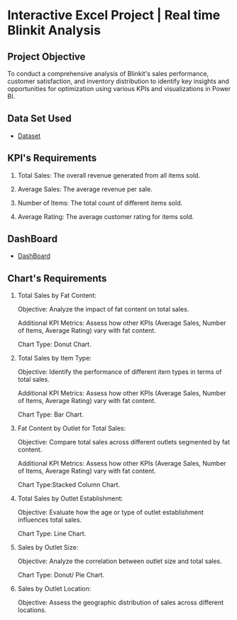 # Interactive Excel Project | Real time Blinkit Analysis 
## Project Objective
To conduct a comprehensive analysis of Blinkit's sales performance, customer satisfaction, and inventory distribution to identify key insights and opportunities for optimization using various KPIs and visualizations in Power BI.

## Data Set Used
- <a href="https://github.com/praveenksr/Data-Analysis-Dashboard/blob/72580b53a63073506096114f3f935461b61971d3/BlinkIT_sales.xlsx">Dataset</a>


## KPI's Requirements

1. Total Sales: The overall revenue generated from all items sold.

2. Average Sales: The average revenue per sale.

3. Number of Items: The total count of different items sold.

4. Average Rating: The average customer rating for items sold.

## DashBoard
- <a href="https://github.com/praveenksr/Data-Analysis-Dashboard/blob/main/Screenshot%202025-01-02%20205736.png">DashBoard</a>


## Chart's Requirements

1. Total Sales by Fat Content:

   Objective: Analyze the impact of fat content on total sales.

   Additional KPI Metrics: Assess how other KPIs (Average Sales, Number of Items, Average Rating) vary with fat content.

   Chart Type: Donut Chart.

2. Total Sales by Item Type:

   Objective: Identify the performance of different item types in terms of total sales.

   Additional KPI Metrics: Assess how other KPIs (Average Sales, Number of Items, Average Rating) vary with fat content.

   Chart Type: Bar Chart.

3. Fat Content by Outlet for Total Sales:

    Objective: Compare total sales across different outlets segmented by fat content.

    Additional KPI Metrics: Assess how other KPIs (Average Sales, Number of Items, Average Rating) vary with fat content.

    Chart Type:Stacked Column Chart.

4. Total Sales by Outlet Establishment:

    Objective: Evaluate how the age or type of outlet establishment influences total sales.

    Chart Type: Line Chart.

5. Sales by Outlet Size:

   Objective: Analyze the correlation between outlet size and total sales.

   Chart Type: Donut/ Pie Chart.

6. Sales by Outlet Location:

   Objective: Assess the geographic distribution of sales across different locations.
